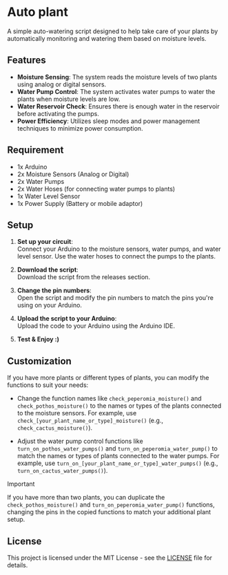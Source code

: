 
# Auto plant 

A simple auto-watering script designed to help take care of your plants by automatically monitoring and watering them based on moisture levels.

## Features

- **Moisture Sensing**: The system reads the moisture levels of two plants using analog or digital sensors.
- **Water Pump Control**: The system activates water pumps to water the plants when moisture levels are low.
- **Water Reservoir Check**: Ensures there is enough water in the reservoir before activating the pumps.
- **Power Efficiency**: Utilizes sleep modes and power management techniques to minimize power consumption.

## Requirement 
- 1x Arduino
- 2x Moisture Sensors (Analog or Digital)
- 2x Water Pumps
- 2x Water Hoses (for connecting water pumps to plants)
- 1x Water Level Sensor
- 1x Power Supply (Battery or mobile adaptor)

## Setup 

1. **Set up your circuit**:  
   Connect your Arduino to the moisture sensors, water pumps, and water level sensor. Use the water hoses to connect the pumps to the plants.

2. **Download the script**:  
   Download the script from the releases section.

3. **Change the pin numbers**:  
   Open the script and modify the pin numbers to match the pins you're using on your Arduino.

4. **Upload the script to your Arduino**:  
   Upload the code to your Arduino using the Arduino IDE.

5. **Test & Enjoy :)**

   
## Customization

If you have more plants or different types of plants, you can modify the functions to suit your needs:

- Change the function names like `check_peperomia_moisture()` and `check_pothos_moisture()` to the names or types of the plants connected to the moisture sensors. For example, use `check_[your_plant_name_or_type]_moisture()` (e.g., `check_cactus_moisture()`).
  
- Adjust the water pump control functions like `turn_on_pothos_water_pumps()` and `turn_on_peperomia_water_pump()` to match the names or types of plants connected to the water pumps. For example, use `turn_on_[your_plant_name_or_type]_water_pumps()` (e.g., `turn_on_cactus_water_pumps()`).
  
> [!IMPORTANT]
> If you have more than two plants, you can duplicate the `check_pothos_moisture()` and `turn_on_peperomia_water_pump()` functions, changing the pins in the copied functions to match your additional plant setup.

## License
This project is licensed under the MIT License - see the [LICENSE](LICENSE) file for details.
